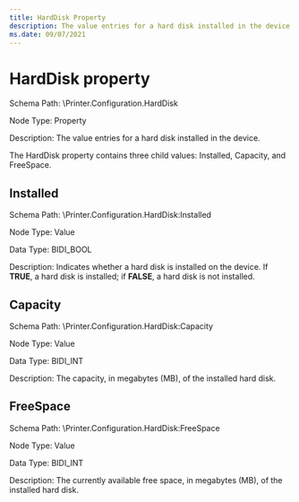 ```yaml
---
title: HardDisk Property
description: The value entries for a hard disk installed in the device.
ms.date: 09/07/2021
---
```


# HardDisk property

Schema Path: \\Printer.Configuration.HardDisk

Node Type: Property

Description: The value entries for a hard disk installed in the device.

The HardDisk property contains three child values: Installed, Capacity, and FreeSpace.

## Installed

Schema Path: \\Printer.Configuration.HardDisk:Installed

Node Type: Value

Data Type: BIDI_BOOL

Description: Indicates whether a hard disk is installed on the device. If **TRUE**, a hard disk is installed; if **FALSE**, a hard disk is not installed.

## Capacity

Schema Path: \\Printer.Configuration.HardDisk:Capacity

Node Type: Value

Data Type: BIDI_INT

Description: The capacity, in megabytes (MB), of the installed hard disk.

## FreeSpace

Schema Path: \\Printer.Configuration.HardDisk:FreeSpace

Node Type: Value

Data Type: BIDI_INT

Description: The currently available free space, in megabytes (MB), of the installed hard disk.
